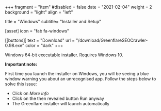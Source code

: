 +++
fragment = "item"
#disabled = false
date = "2021-02-04"
weight = 2
background = "light"
align = "left"

title = "Windows"
subtitle= "Installer and Setup"


[asset]
  icon = "fab fa-windows"

[[buttons]]
  text = "Download"
  url = "/download/GreenflareSEOCrawler-0.98.exe"
  color = "dark"
+++

Windows 64-bit executable installer. Requires Windows 10.

<b>Important note:</b>

First time you launch the installer on Windows, you will be seeing a blue window warning you about an unrecognised app. Follow the steps below to solve this issue:
- Click on <i>More info</i>
- Click on the then revealed button Run anyway
- The Greenflare installer will launch automatically